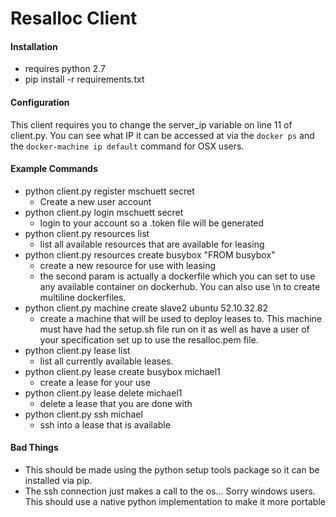 # Resalloc Client

#### Installation 
- requires python 2.7
- pip install -r requirements.txt

#### Configuration
This client requires you to change the server_ip variable on line 11 of client.py. You can see what IP it can be accessed at via the `docker ps` and the `docker-machine ip default` command for OSX users.

#### Example Commands

- python client.py register mschuett secret
  - Create a new user account
- python client.py login mschuett secret
  - login to your account so a .token file will be generated
- python client.py resources list
  - list all available resources that are available for leasing
- python client.py resources create busybox "FROM busybox"
  - create a new resource for use with leasing
  - the second param is actually a dockerfile which you can set to use any available container on dockerhub. You can also use \n to create multiline dockerfiles.
- python client.py machine create slave2 ubuntu 52.10.32.82
  - create a machine that will be used to deploy leases to. This machine must have had the setup.sh file run on it as well as have a user of your specification set up to use the resalloc.pem file.
- python client.py lease list
  - list all currently available leases.
- python client.py lease create busybox michael1
  - create a lease for your use
- python client.py lease delete michael1
  - delete a lease that you are done with
- python client.py ssh michael
  - ssh into a lease that is available

#### Bad Things
- This should be made using the python setup tools package so it can be installed via pip.
- The ssh connection just makes a call to the os... Sorry windows users. This should use a native python implementation to make it more portable
